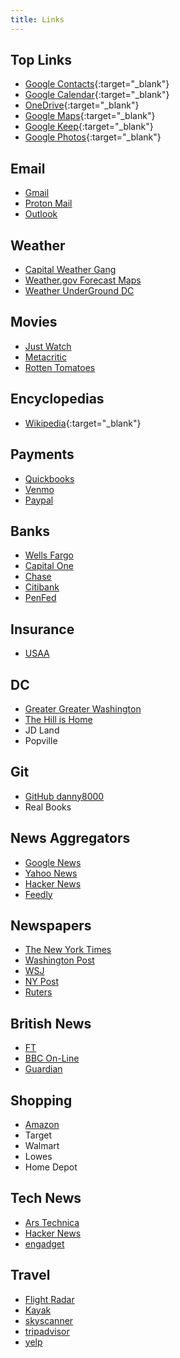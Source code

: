 ```yaml
---
title: Links
---
```


<div markdown="1">

## Top Links

* [Google Contacts](https://contacts.google.com){:target="_blank"}
* [Google Calendar](https://calendar.google.com){:target="_blank"}
* [OneDrive](https://www.onedrive.com){:target="_blank"}
* [Google Maps](http://maps.google.com/){:target="_blank"}
* [Google Keep](https://keep.google.com/){:target="_blank"}
* [Google Photos](https://photos.google.com/){:target="_blank"}


</div>
<div markdown="1">

## Email

* [Gmail](https://mail.google.com/mail/u/0/)
* [Proton Mail](https://mail.protonmail.com/)
* [Outlook](https://outlook.live.com/mail/0/inbox)

</div>
<div markdown="1">

## Weather

* [Capital Weather Gang](https://www.washingtonpost.com/local/weather/)
* [Weather.gov Forecast Maps](https://www.weather.gov/forecastmaps)
* [Weather UnderGround DC](https://www.wunderground.com/forecast/us/dc/washington/20002)

</div>

<div markdown="1">

## Movies

* [Just Watch](https://www.justwatch.com/us/watchlist)
* [Metacritic](https://www.metacritic.com/browse/movies/genre/metascore/family?view=condensed)
* [Rotten Tomatoes](https://www.rottentomatoes.com/browse/top-dvd-streaming/)

## Encyclopedias

* [Wikipedia](https://en.wikipedia.org/wiki/Main_Page){:target="_blank"}

## Payments

* [Quickbooks](https://accounts.intuit.com/app/sign-in?app_group=QBO&asset_alias=Intuit.accounting.core.qbowebapp&app_environment=prod)
* [Venmo](https://venmo.com)
* [Paypal](https://paypal.com)

## Banks

* [Wells Fargo](https://wellsfargo.com)
* [Capital One](https://capitalone.com)
* [Chase](https://chase.com)
* [Citibank](https://citi.com)
* [PenFed](https://penfed.org)

## Insurance

* [USAA](https://usaa.com)

</div>
<div markdown="1">

## DC

* [Greater Greater Washington](http://greatergreaterwashington.org/)
* [The Hill is Home](http://www.thehillishome.com/)
* JD Land
* Popville

</div>

<div markdown="1">



</div>
<div markdown="1">

## Git

* [GitHub danny8000](https://github.com/danny8000?tab=repositories)
* Real Books

</div>


<div markdown="1">

## News Aggregators

* [Google News](http://news.google.com)
* [Yahoo News](http://news.yahoo.com)
* [Hacker News](https://news.ycombinator.com/over?points=200)
* [Feedly](https://feedly.com)

</div>
<div markdown="1">

## Newspapers

* [The New York Times](http://www.nytimes.com)
* [Washington Post](http://www.washingtonpost.com)
* [WSJ](https://wsj.com)
* [NY Post](https://nypost.com)
* [Ruters](https://www.reuters.com/)


</div>
<div markdown="1">

## British News

* [FT](https://ft.com/)
* [BBC On-Line](http://news.bbc.co.uk/)
* [Guardian](https://www.theguardian.com/)

</div>

<div markdown="1">

## Shopping

* [Amazon](https://smile.amazon.com/)
* Target
* Walmart
* Lowes
* Home Depot

</div>
<div markdown="1">

## Tech News

* [Ars Technica](https://arstechnica.com/)
* [Hacker News](https://news.ycombinator.com/news)
* [engadget](http://www.engadget.com/)


</div>
<div markdown="1">

## Travel

* [Flight Radar](https://www.flightradar24.com)
* [Kayak](https://kayak.com)
* [skyscanner](https://skyscanner.com)
* [tripadvisor](https://tripadvisor.com)
* [yelp](https://yelp.com)

</div>
